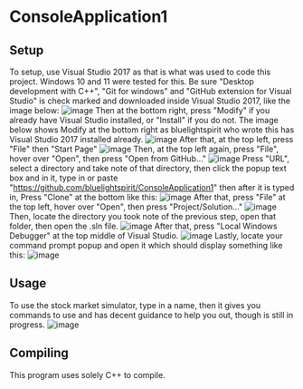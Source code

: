 # ConsoleApplication1
## Setup
To setup, use Visual Studio 2017 as that is what was used to code this project. Windows 10 and 11 were tested for this. Be sure "Desktop development with C++", "Git for windows" and "GitHub extension for Visual Studio" is check marked and downloaded inside Visual Studio 2017, like the image below:
![image](https://github.com/user-attachments/assets/dd559592-a8fd-4f7d-a979-0c8ccf840037)
Then at the bottom right, press "Modify" if you already have Visual Studio installed, or "Install" if you do not. The image below shows Modify at the bottom right as bluelightspirit who wrote this has Visual Studio 2017 installed already.
![image](https://github.com/user-attachments/assets/979a853f-b62b-4fa4-acaa-da191c6fdc6d)
After that, at the top left, press "File" then "Start Page"
![image](https://github.com/user-attachments/assets/810d5469-0a10-4864-9d2c-ab11f088fbfa)
Then, at the top left again, press "File", hover over "Open", then press "Open from GitHub..."
![image](https://github.com/user-attachments/assets/8e3e2a72-0f21-4c42-adeb-2f8099ac75a7)
Press "URL", select a directory and take note of that directory, then click the popup text box and in it, type in or paste "https://github.com/bluelightspirit/ConsoleApplication1" then after it is typed in, Press "Clone" at the bottom like this:
![image](https://github.com/user-attachments/assets/4b24fea1-6452-473f-b3f8-91b8040b2aaf)
After that, press "File" at the top left, hover over "Open", then press "Project/Solution..."
![image](https://github.com/user-attachments/assets/abc46549-b392-43d4-9145-e770ff5baf9a)
Then, locate the directory you took note of the previous step, open that folder, then open the .sln file.
![image](https://github.com/user-attachments/assets/5cf46912-24f5-4ba1-aea2-423082a51ec2)
After that, press "Local Windows Debugger" at the top middle of Visual Studio.
![image](https://github.com/user-attachments/assets/4c155a50-3775-498a-942e-c5b8c4b26e1c)
Lastly, locate your command prompt popup and open it which should display something like this:
![image](https://github.com/user-attachments/assets/8dcba8e9-ce53-4cc0-8b8e-71c47d7ee12d)
## Usage
To use the stock market simulator, type in a name, then it gives you commands to use and has decent guidance to help you out, though is still in progress.
![image](https://github.com/user-attachments/assets/e82f828f-7d4f-4183-a859-97caea366056)
## Compiling
This program uses solely C++ to compile.
